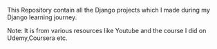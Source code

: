 This Repository contain all the Django projects which I made during my Django learning journey.

Note: It is from various resources like Youtube and the course I did on Udemy,Coursera etc.
